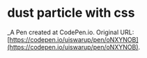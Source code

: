 # dust particle with css
 _A Pen created at CodePen.io. Original URL: [https://codepen.io/uiswarup/pen/oNXYNOB](https://codepen.io/uiswarup/pen/oNXYNOB).

 